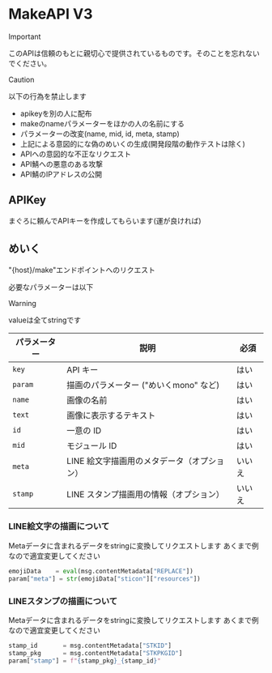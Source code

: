 # MakeAPI V3

> [!IMPORTANT]
> このAPIは信頼のもとに親切心で提供されているものです。そのことを忘れないでください。

> [!CAUTION]
> 以下の行為を禁止します
> - apikeyを別の人に配布
> - makeのnameパラメーターをほかの人の名前にする
> - パラメーターの改変(name, mid, id, meta, stamp)
> - 上記による意図的にな偽のめいくの生成(開発段階の動作テストは除く)
> - APIへの意図的な不正なリクエスト
> - API鯖への悪意のある攻撃
> - API鯖のIPアドレスの公開


## APIKey
まぐろに頼んでAPIキーを作成してもらいます(運が良ければ)


## めいく
"{host}/make"エンドポイントへのリクエスト

必要なパラメーターは以下
> [!WARNING]
> valueは全てstringです

| パラメーター | 説明                          | 必須 |
|--------------|-------------------------------|------|
| `key`        | API キー                       | はい  |
| `param`      | 描画のパラメーター ("めいくmono" など) | はい  |
| `name`       | 画像の名前                    | はい  |
| `text`       | 画像に表示するテキスト        | はい  |
| `id`         | 一意の ID                     | はい  |
| `mid`        | モジュール ID                 | はい  |
| `meta`       | LINE 絵文字描画用のメタデータ（オプション） | いいえ |
| `stamp`      | LINE スタンプ描画用の情報（オプション）   | いいえ |

### LINE絵文字の描画について
Metaデータに含まれるデータをstringに変換してリクエストします
あくまで例なので適宜変更してください

```python
emojiData    = eval(msg.contentMetadata["REPLACE"])
param["meta"] = str(emojiData["sticon"]["resources"])
```

### LINEスタンプの描画について
Metaデータに含まれるデータをstringに変換してリクエストします
あくまで例なので適宜変更してください

```python
stamp_id       = msg.contentMetadata["STKID"]
stamp_pkg      = msg.contentMetadata["STKPKGID"]
param["stamp"] = f"{stamp_pkg}_{stamp_id}"
```
